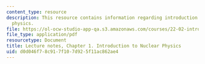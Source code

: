 ```yaml
---
content_type: resource
description: This resource contains information regarding introduction to nuclear
  physics.
file: https://ol-ocw-studio-app-qa.s3.amazonaws.com/courses/22-02-introduction-to-applied-nuclear-physics-spring-2012/d0d046f78c917f107d925f11ac862ae4_MIT22_02S12_lec_ch1.pdf
file_type: application/pdf
resourcetype: Document
title: Lecture notes, Chapter 1. Introduction to Nuclear Physics
uid: d0d046f7-8c91-7f10-7d92-5f11ac862ae4
---
```

